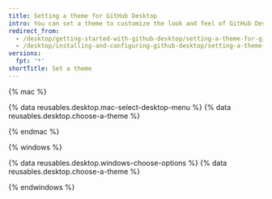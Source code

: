 ```yaml
---
title: Setting a theme for GitHub Desktop
intro: You can set a theme to customize the look and feel of GitHub Desktop.
redirect_from:
  - /desktop/getting-started-with-github-desktop/setting-a-theme-for-github-desktop
  - /desktop/installing-and-configuring-github-desktop/setting-a-theme-for-github-desktop
versions:
  fpt: '*'
shortTitle: Set a theme
---
```

{% mac %}

{% data reusables.desktop.mac-select-desktop-menu %}
{% data reusables.desktop.choose-a-theme %}
  
{% endmac %}

{% windows %}

{% data reusables.desktop.windows-choose-options %}
{% data reusables.desktop.choose-a-theme %}

{% endwindows %}
